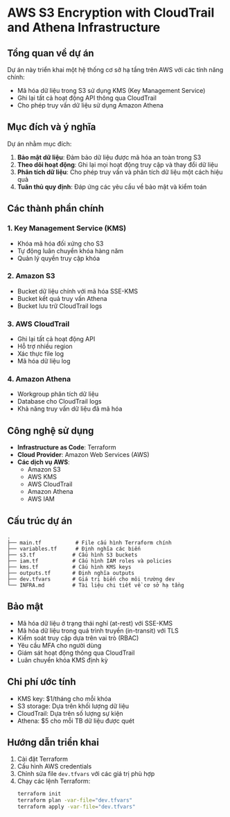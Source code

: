 # AWS S3 Encryption with CloudTrail and Athena Infrastructure

## Tổng quan về dự án

Dự án này triển khai một hệ thống cơ sở hạ tầng trên AWS với các tính năng chính:
- Mã hóa dữ liệu trong S3 sử dụng KMS (Key Management Service)
- Ghi lại tất cả hoạt động API thông qua CloudTrail
- Cho phép truy vấn dữ liệu sử dụng Amazon Athena

## Mục đích và ý nghĩa

Dự án nhằm mục đích:
1. **Bảo mật dữ liệu**: Đảm bảo dữ liệu được mã hóa an toàn trong S3
2. **Theo dõi hoạt động**: Ghi lại mọi hoạt động truy cập và thay đổi dữ liệu
3. **Phân tích dữ liệu**: Cho phép truy vấn và phân tích dữ liệu một cách hiệu quả
4. **Tuân thủ quy định**: Đáp ứng các yêu cầu về bảo mật và kiểm toán

## Các thành phần chính

### 1. Key Management Service (KMS)
- Khóa mã hóa đối xứng cho S3
- Tự động luân chuyển khóa hàng năm
- Quản lý quyền truy cập khóa

### 2. Amazon S3
- Bucket dữ liệu chính với mã hóa SSE-KMS
- Bucket kết quả truy vấn Athena
- Bucket lưu trữ CloudTrail logs

### 3. AWS CloudTrail
- Ghi lại tất cả hoạt động API
- Hỗ trợ nhiều region
- Xác thực file log
- Mã hóa dữ liệu log

### 4. Amazon Athena
- Workgroup phân tích dữ liệu
- Database cho CloudTrail logs
- Khả năng truy vấn dữ liệu đã mã hóa

## Công nghệ sử dụng

- **Infrastructure as Code**: Terraform
- **Cloud Provider**: Amazon Web Services (AWS)
- **Các dịch vụ AWS**:
  - Amazon S3
  - AWS KMS
  - AWS CloudTrail
  - Amazon Athena
  - AWS IAM

## Cấu trúc dự án

```
.
├── main.tf           # File cấu hình Terraform chính
├── variables.tf      # Định nghĩa các biến
├── s3.tf            # Cấu hình S3 buckets
├── iam.tf           # Cấu hình IAM roles và policies
├── kms.tf           # Cấu hình KMS keys
├── outputs.tf       # Định nghĩa outputs
├── dev.tfvars       # Giá trị biến cho môi trường dev
└── INFRA.md         # Tài liệu chi tiết về cơ sở hạ tầng
```

## Bảo mật

- Mã hóa dữ liệu ở trạng thái nghỉ (at-rest) với SSE-KMS
- Mã hóa dữ liệu trong quá trình truyền (in-transit) với TLS
- Kiểm soát truy cập dựa trên vai trò (RBAC)
- Yêu cầu MFA cho người dùng
- Giám sát hoạt động thông qua CloudTrail
- Luân chuyển khóa KMS định kỳ

## Chi phí ước tính

- KMS key: $1/tháng cho mỗi khóa
- S3 storage: Dựa trên khối lượng dữ liệu
- CloudTrail: Dựa trên số lượng sự kiện
- Athena: $5 cho mỗi TB dữ liệu được quét

## Hướng dẫn triển khai

1. Cài đặt Terraform
2. Cấu hình AWS credentials
3. Chỉnh sửa file `dev.tfvars` với các giá trị phù hợp
4. Chạy các lệnh Terraform:
   ```bash
   terraform init
   terraform plan -var-file="dev.tfvars"
   terraform apply -var-file="dev.tfvars"
   ```
